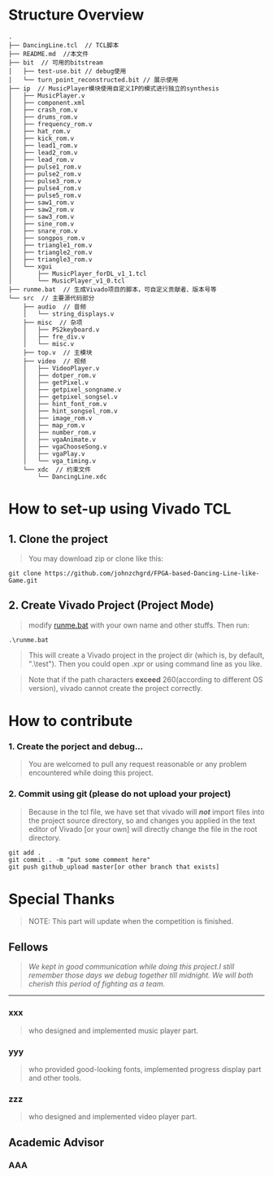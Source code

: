 # Structure Overview 
```
.    
├── DancingLine.tcl  // TCL脚本  
├── README.md  //本文件  
├── bit  // 可用的bitstream    
│   ├── test-use.bit // debug使用   
│   └── turn_point_reconstructed.bit // 展示使用    
├── ip  // MusicPlayer模块使用自定义IP的模式进行独立的synthesis    
│   ├── MusicPlayer.v    
│   ├── component.xml      
│   ├── crash_rom.v        
│   ├── drums_rom.v        
│   ├── frequency_rom.v    
│   ├── hat_rom.v          
│   ├── kick_rom.v         
│   ├── lead1_rom.v        
│   ├── lead2_rom.v        
│   ├── lead_rom.v         
│   ├── pulse1_rom.v      
│   ├── pulse2_rom.v       
│   ├── pulse3_rom.v    
│   ├── pulse4_rom.v    
│   ├── pulse5_rom.v    
│   ├── saw1_rom.v    
│   ├── saw2_rom.v    
│   ├── saw3_rom.v    
│   ├── sine_rom.v    
│   ├── snare_rom.v    
│   ├── songpos_rom.v    
│   ├── triangle1_rom.v    
│   ├── triangle2_rom.v    
│   ├── triangle3_rom.v    
│   └── xgui    
│       ├── MusicPlayer_forDL_v1_1.tcl    
│       └── MusicPlayer_v1_0.tcl    
├── runme.bat  // 生成Vivado项目的脚本，可自定义贡献者、版本号等  
└── src  // 主要源代码部分  
    ├── audio  // 音频  
    │   └── string_displays.v    
    ├── misc  // 杂项  
    │   ├── PS2keyboard.v    
    │   ├── fre_div.v    
    │   └── misc.v    
    ├── top.v  // 主模块  
    ├── video  // 视频  
    │   ├── VideoPlayer.v    
    │   ├── dotper_rom.v    
    │   ├── getPixel.v    
    │   ├── getpixel_songname.v    
    │   ├── getpixel_songsel.v    
    │   ├── hint_font_rom.v    
    │   ├── hint_songsel_rom.v    
    │   ├── image_rom.v    
    │   ├── map_rom.v    
    │   ├── number_rom.v    
    │   ├── vgaAnimate.v    
    │   ├── vgaChooseSong.v      
    │   ├── vgaPlay.v       
    │   └── vga_timing.v    
    └── xdc  // 约束文件  
        └── DancingLine.xdc  
```
# How to set-up using Vivado TCL
## 1. Clone the project
>You may download zip or clone like this:
```
git clone https://github.com/johnzchgrd/FPGA-based-Dancing-Line-like-Game.git
```
## 2. Create Vivado Project (Project Mode)

>modify [runme.bat]([./runme.bat](https://github.com/johnzchgrd/FPGA-based-Dancing-Line-like-Game/blob/master/runme.bat)) with your own name and other stuffs.
Then run:
```
.\runme.bat
```
>This will create a Vivado project in the project dir (which is, by default, ".\test"). Then you could open .xpr or using command line as you like.

>Note that if the path characters __exceed__ 260(according to different OS version), vivado cannot create the project correctly.

# How to contribute
### 1. Create the porject and debug...
>You are welcomed to pull any request reasonable or any problem encountered while doing this project.
### 2. Commit using git (please do not upload your project)
>Because in the tcl file, we have set that vivado will ___not___ import files into the project source directory, so and changes you applied in the text editor of Vivado [or your own] will directly change the file in the root directory.
```
git add . 
git commit . -m "put some comment here"
git push github_upload master[or other branch that exists]
```

# Special Thanks
>NOTE: This part will update when the competition is finished.
## Fellows
>_We kept in good communication while doing this project.I still remember those days we debug together till midnight. We will both cherish this period of fighting as a team._
---
### xxx
>who designed and implemented music player part.
### yyy
>who provided good-looking fonts, implemented progress display part and other tools.
### zzz
>who designed and implemented video player part.
## Academic Advisor
### __AAA__